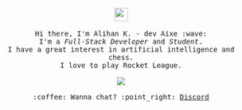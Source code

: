 <p align="center">
  <img src="https://user-images.githubusercontent.com/5679180/79618120-0daffb80-80be-11ea-819e-d2b0fa904d07.gif" width="27px">
  <br><br>
  <samp>
    Hi there, I'm Alihan K. - dev Aixe :wave:<br>
    I'm a <em>Full-Stack Developer</em> and <em>Student</em>.<br>
    I have a great interest in artificial intelligence and chess.<br>
    I love to play Rocket League.<br>
    <br><img src="https://komarev.com/ghpvc/?username=aixedev">
    <br><br>:coffee: Wanna chat? :point_right: <a href="https://discord.gg/aixe">Discord</a>
  </samp>
</p>

